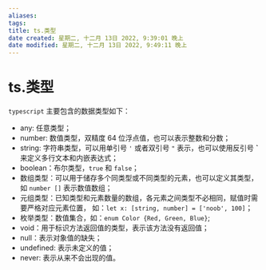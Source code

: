 ```yaml
---
aliases: 
tags: 
title: ts.类型
date created: 星期二, 十二月 13日 2022, 9:39:01 晚上
date modified: 星期二, 十二月 13日 2022, 9:49:11 晚上
---
```


# ts.类型

`typescript` 主要包含的数据类型如下：

- any: 任意类型；
- number: 数值类型，双精度 64 位浮点值，也可以表示整数和分数；
- string: 字符串类型，可以用单引号 `'` 或者双引号 `"` 表示，也可以使用反引号 **\`** 来定义多行文本和内嵌表达式；
- boolean：布尔类型，`true` 和 `false`；
- 数组类型：可以用于储存多个同类型或不同类型的元素，也可以定义其类型，如 `number []` 表示数值数组；
- 元组类型：已知类型和元素数量的数组，各元素之间类型不必相同，赋值时需要严格对应元素位置， 如：`let x: [string, number] = ['noob', 100]`；
- 枚举类型：数值集合，如：`enum Color {Red, Green, Blue}`;
- void：用于标识方法返回值的类型，表示该方法没有返回值；
- null：表示对象值的缺失；
- undefined: 表示未定义的值；
- never: 表示从来不会出现的值。
